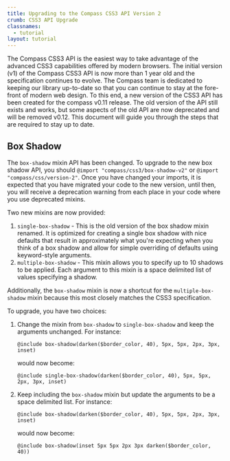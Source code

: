 ```yaml
---
title: Upgrading to the Compass CSS3 API Version 2
crumb: CSS3 API Upgrade
classnames:
  - tutorial
layout: tutorial
---
```


The Compass CSS3 API is the easiest way to take advantage of the advanced CSS3 capabilities
offered by modern browsers. The initial version (v1) of the Compass CSS3 API is now more than
1 year old and the specification continues to evolve. The Compass team is dedicated to keeping
our library up-to-date so that you can continue to stay at the fore-front of modern web design.
To this end, a new version of the CSS3 API has been created for the compass v0.11 release. The
old version of the API still exists and works, but some aspects of the old API are now
deprecated and will be removed v0.12. This document will guide you through the steps that
are required to stay up to date.

<a name="box-shadow"></a>
## Box Shadow

The `box-shadow` mixin API has been changed. To upgrade to the new box shadow API, you should
`@import "compass/css3/box-shadow-v2"` or `@import "compass/css/version-2"`. Once you have
changed your imports, it is expected that you have migrated your code to the new version,
until then, you will receive a deprecation warning from each place in your code where you use
deprecated mixins.
 
Two new mixins are now provided:

1. `single-box-shadow` - This is the old version of the box shadow mixin renamed.
   It is optimized for creating a single box shadow with nice defaults that result
   in approximately what you're expecting when you think of a box shadow and allow
   for simple overriding of defaults using keyword-style arguments.
2. `multiple-box-shadow` - This mixin allows you to specify up to 10 shadows to be
   applied. Each argument to this mixin is a space delimited list of values specifying
   a shadow.

Additionally, the `box-shadow` mixin is now a shortcut for the `multiple-box-shadow`
mixin because this most closely matches the CSS3 specification.
   
To upgrade, you have two choices:

1. Change the mixin from `box-shadow` to `single-box-shadow` and keep the arguments
   unchanged. For instance:
   
       @include box-shadow(darken($border_color, 40), 5px, 5px, 2px, 3px, inset)
   
   would now become:
   
       @include single-box-shadow(darken($border_color, 40), 5px, 5px, 2px, 3px, inset)
   
2. Keep including the `box-shadow` mixin but update the arguments to be a space delimited
   list. For instance:
   
       @include box-shadow(darken($border_color, 40), 5px, 5px, 2px, 3px, inset)
   
   would now become:
   
       @include box-shadow(inset 5px 5px 2px 3px darken($border_color, 40))
